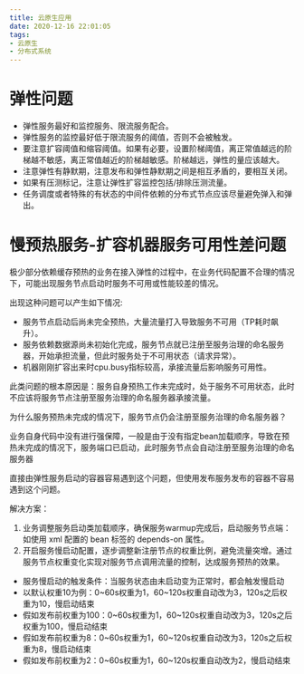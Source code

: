 ```yaml
---
title: 云原生应用
date: 2020-12-16 22:01:05
tags:
- 云原生
- 分布式系统
---
```

# 弹性问题

- 弹性服务最好和监控服务、限流服务配合。
- 弹性服务的监控最好低于限流服务的阈值，否则不会被触发。
- 要注意扩容阈值和缩容阈值。如果有必要，设置阶梯阈值，离正常值越远的阶梯越不敏感，离正常值越近的阶梯越敏感。阶梯越远，弹性的量应该越大。
- 注意弹性有静默期，注意发布和弹性静默期之间是相互矛盾的，要相互关闭。
- 如果有压测标记，注意让弹性扩容监控包括/排除压测流量。
- 任务调度或者特殊的有状态的中间件依赖的分布式节点应该尽量避免弹入和弹出。

# 慢预热服务-扩容机器服务可用性差问题

极少部分依赖缓存预热的业务在接入弹性的过程中，在业务代码配置不合理的情况下，可能出现服务节点启动时服务不可用或性能较差的情况。

出现这种问题可以产生如下情况:
- 服务节点启动后尚未完全预热，大量流量打入导致服务不可用（TP耗时飙升）。
- 服务依赖数据源尚未初始化完成，服务节点就已注册至服务治理的命名服务器，开始承担流量，但此时服务处于不可用状态（请求异常）。
- 机器刚刚扩容出来时cpu.busy指标较高，承接流量后影响服务可用性。

此类问题的根本原因是：服务自身预热工作未完成时，处于服务不可用状态，此时不应该将服务节点注册至服务治理的命名服务器承接流量。

为什么服务预热未完成的情况下，服务节点仍会注册至服务治理的命名服务器？

业务自身代码中没有进行强保障，一般是由于没有指定bean加载顺序，导致在预热未完成的情况下，服务端口已启动，此时服务节点会自动注册至服务治理的命名服务器

直接由弹性服务启动的容器容易遇到这个问题，但使用发布服务发布的容器不容易遇到这个问题。

解决方案：

1. 业务调整服务启动类加载顺序，确保服务warmup完成后，启动服务节点端：如使用 xml 配置的 bean 标签的 depends-on 属性。
2. 开启服务慢启动配置，逐步调整新注册节点的权重比例，避免流量突增。通过服务节点权重变化实现对服务节点调用流量的控制，达成服务预热的效果。

- 服务慢启动的触发条件：当服务状态由未启动变为正常时，都会触发慢启动
- 以默认权重10为例：0~60s权重为1，60~120s权重自动改为3，120s之后权重为10，慢启动结束
- 假如发布前权重为100：0~60s权重为1，60~120s权重自动改为3，120s之后权重为100，慢启动结束
- 假如发布前权重为8：0~60s权重为1，60~120s权重自动改为3，120s之后权重为8，慢启动结束
- 假如发布前权重为2：0~60s权重为1，60~120s权重自动改为2，慢启动结束